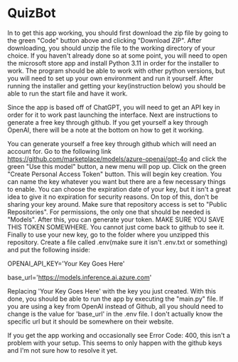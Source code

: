 # QuizBot


In to get this app working, you should first download the zip file by going to the green "Code" button above and clicking "Download ZIP". After downloading, you should unzip the file to the working directory of your choice. If you haven't already done so at some point, you will need to open the microsoft store app and install Python 3.11 in order for the installer to work. The program should be able to work with other python versions, but you will need to set up your own environment and run it yourself. After running the installer and getting your key(instruction below) you should be able to run the start file and have it work.

Since the app is based off of ChatGPT, you will need to get an API key in order for it to work past launching the interface. Next are instructions to generate a free key through github. If you get yourself a key through OpenAI, there will be a note at the bottom on how to get it working.

You can generate yourself a free key through github which will need an account for. Go to the following link
https://github.com/marketplace/models/azure-openai/gpt-4o
and click the green "Use this model" button, a new menu will pop up. Click on the green "Create Personal Access Token" button. This will begin key creation. You can name the key whatever you want but there are a few necessary things to enable.
You can choose the expiration date of your key, but it isn't a great idea to give it no expiration for security reasons. On top of this, don't be sharing your key around.
Make sure that repository access is set to "Public Repositories". For permissions, the only one that should be needed is "Models". After this, you can generate your token. MAKE SURE YOU SAVE THIS TOKEN SOMEWHERE. You cannot just come back to github to see it.
Finally to use your new key, go to the folder where you unzipped this repository. Create a file called .env(make sure it isn't .env.txt or something) and put the following inside:

OPENAI_API_KEY='Your Key Goes Here' 

base_url='https://models.inference.ai.azure.com'

Replacing 'Your Key Goes Here' with the key you just created. With this done, you should be able to run the app by executing the "main.py" file.
If you are using a key from OpenAI instead of Github, all you should need to change is the value for 'base_url' in the .env file. I don't actually know the specific url but it should be somewhere on their website.

If you get the app working and occasionally see Error Code: 400, this isn't a problem with your setup. This seems to only happen with the github keys and I'm not sure how to resolve it yet.
